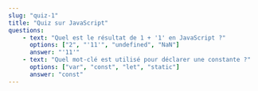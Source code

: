 ```yaml
---
slug: "quiz-1"
title: "Quiz sur JavaScript"
questions:
    - text: "Quel est le résultat de 1 + '1' en JavaScript ?"
      options: ["2", "'11'", "undefined", "NaN"]
      answer: "'11'"
    - text: "Quel mot-clé est utilisé pour déclarer une constante ?"
      options: ["var", "const", "let", "static"]
      answer: "const"
---
```


